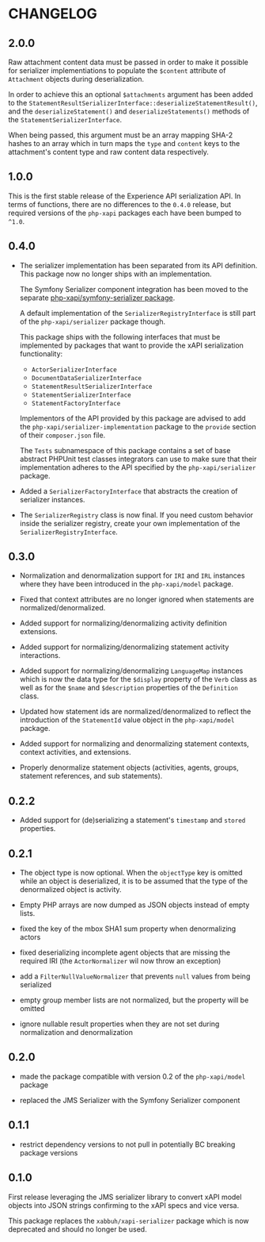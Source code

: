 CHANGELOG
=========

2.0.0
-----

Raw attachment content data must be passed in order to make it possible for
serializer implementiations to populate the `$content` attribute of `Attachment`
objects during deserialization.

In order to achieve this an optional `$attachments` argument has been added
to the `StatementResultSerializerInterface::deserializeStatementResult()`,
and the `deserializeStatement()`  and `deserializeStatements()` methods of
the `StatementSerializerInterface`.

When being passed, this argument must be an array mapping SHA-2 hashes to an
array which in turn maps the `type` and `content` keys to the attachment's
content type and raw content data respectively.

1.0.0
-----

This is the first stable release of the Experience API serialization API.
In terms of functions, there are no differences to the `0.4.0` release, but
required versions of the `php-xapi` packages each have been bumped to `^1.0`.

0.4.0
-----

* The serializer implementation has been separated from its API definition.
  This package now no longer ships with an implementation.

  The Symfony Serializer component integration has been moved to the separate
  [php-xapi/symfony-serializer package](https://github.com/php-xapi/symfony-serializer).

  A default implementation of the `SerializerRegistryInterface` is still part
  of the `php-xapi/serializer` package though.

  This package ships with the following interfaces that must be implemented
  by packages that want to provide the xAPI serialization functionality:

  * `ActorSerializerInterface`
  * `DocumentDataSerializerInterface`
  * `StatementResultSerializerInterface`
  * `StatementSerializerInterface`
  * `StatementFactoryInterface`

  Implementors of the API provided by this package are advised to add the
  `php-xapi/serializer-implementation` package to the `provide` section of
  their `composer.json` file.

  The `Tests` subnamespace of this package contains a set of base abstract
  PHPUnit test classes integrators can use to make sure that their implementation
  adheres to the API specified by the `php-xapi/serializer` package.

* Added a `SerializerFactoryInterface` that abstracts the creation of serializer
  instances.

* The `SerializerRegistry` class is now final. If you need custom behavior
  inside the serializer registry, create your own implementation of the
  `SerializerRegistryInterface`.

0.3.0
-----

* Normalization and denormalization support for `IRI` and `IRL` instances
  where they have been introduced in the `php-xapi/model` package.

* Fixed that context attributes are no longer ignored when statements are
  normalized/denormalized.

* Added support for normalizing/denormalizing activity definition extensions.

* Added support for normalizing/denormalizing statement activity interactions.

* Added support for normalizing/denormalizing `LanguageMap` instances which
  is now the data type for the `$display` property of the `Verb` class as
  well as for the `$name` and `$description` properties of the `Definition`
  class.

* Updated how statement ids are normalized/denormalized to reflect the introduction
  of the `StatementId` value object in the `php-xapi/model` package.

* Added support for normalizing and denormalizing statement contexts, context
  activities, and extensions.

* Properly denormalize statement objects (activities, agents, groups, statement
  references, and sub statements).

0.2.2
-----

* Added support for (de)serializing a statement's `timestamp` and `stored`
  properties.

0.2.1
-----

* The object type is now optional. When the `objectType` key is omitted while an
  object is deserialized, it is to be assumed that the type of the denormalized
  object is activity.

* Empty PHP arrays are now dumped as JSON objects instead of empty lists.

* fixed the key of the mbox SHA1 sum property when denormalizing actors

* fixed deserializing incomplete agent objects that are missing the required
  IRI (the `ActorNormalizer` wil now throw an exception)

* add a `FilterNullValueNormalizer` that prevents `null` values from being
  serialized

* empty group member lists are not normalized, but the property will be omitted

* ignore nullable result properties when they are not set during normalization
  and denormalization

0.2.0
-----

* made the package compatible with version 0.2 of the `php-xapi/model` package

* replaced the JMS Serializer with the Symfony Serializer component

0.1.1
-----

* restrict dependency versions to not pull in potentially BC breaking package
  versions

0.1.0
-----

First release leveraging the JMS serializer library to convert xAPI model
objects into JSON strings confirming to the xAPI specs and vice versa.

This package replaces the `xabbuh/xapi-serializer` package which is now deprecated
and should no longer be used.
